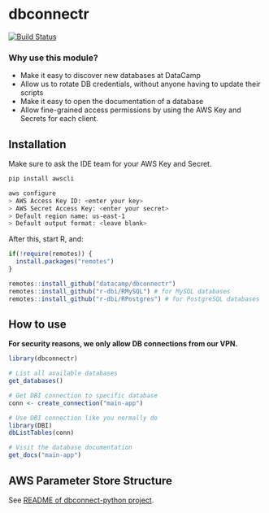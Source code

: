 # dbconnectr

[![Build Status](https://api.travis-ci.org/datacamp/dbconnectr.svg?branch=master)](https://travis-ci.org/datacamp/dbconnectr)

### Why use this module?

- Make it easy to discover new databases at DataCamp
- Allow us to rotate DB credentials, without anyone having to update their scripts
- Make it easy to open the documentation of a database
- Allow fine-grained access permissions by using the AWS Key and Secrets for each client.

## Installation

Make sure to ask the IDE team for your AWS Key and Secret.

```bash
pip install awscli

aws configure
> AWS Access Key ID: <enter your key>
> AWS Secret Access Key: <enter your secret>
> Default region name: us-east-1
> Default output format: <leave blank>
```

After this, start R, and:

```R
if(!require(remotes)) {
  install.packages("remotes")
}

remotes::install_github("datacamp/dbconnectr")
remotes::install_github("r-dbi/RMySQL") # for MySQL databases
remotes::install_github("r-dbi/RPostgres") # for PostgreSQL databases
```

## How to use

**For security reasons, we only allow DB connections from our VPN.**

```R
library(dbconnectr)

# List all available databases
get_databases()

# Get DBI connection to specific database
conn <- create_connection("main-app")

# Use DBI connection like you normally do
library(DBI)
dbListTables(conn)

# Visit the database documentation
get_docs("main-app")
```

## AWS Parameter Store Structure

See [README of dbconnect-python project](https://github.com/datacamp/dbconnect-python#aws-parameter-store-structure).


